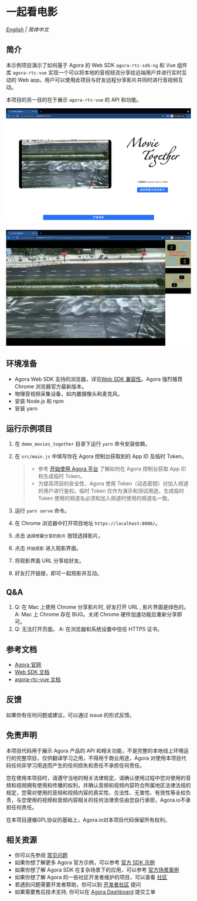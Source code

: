 # 一起看电影

_[English](./README_EN.md) | 简体中文_

## 简介

本示例项目演示了如何基于 Agora 的 Web SDK `agora-rtc-sdk-ng` 和 Vue 组件库 `agora-rtc-vue` 实现一个可以将本地的音视频流分享给远端用户并进行实时互动的 Web app。用户可以使用此项目与好友远程分享影片并同时进行音视频互动。

本项目的另一目的在于展示 `agora-rtc-vue` 的 API 和功能。

![screenshot_1](./demo_screenshot.png)

![screenshot_2](./demo_screenshot2.png)

## 环境准备
- Agora Web SDK 支持的浏览器，详见[Web SDK 兼容性](https://docs.agora.io/cn/Video/web_sdk_compatibility?platform=Web)。Agora 强烈推荐 Chrome 浏览器官方最新版本。
- 物理音视频采集设备，如内置摄像头和麦克风。
- 安装 Node.js 和 npm
- 安装 yarn

## 运行示例项目

1. 在 `demo_movies_together` 目录下运行 `yarn` 命令安装依赖。
2. 在 `src/main.js` 中填写你在 Agora 控制台获取到的 App ID 及临时 Token。

   > - 参考 [开始使用 Agora 平台](https://docs.agora.io/cn/Agora%20Platform/get_appid_token?platform=All%20Platforms) 了解如何在 Agora 控制台获取 App ID 和生成临时 Token。
   > - 为提高项目的安全性，Agora 使用 Token（动态密钥）对加入频道的用户进行鉴权。临时 Token 仅作为演示和测试用途。生成临时 Token 使用的频道名必须和加入频道时使用的频道名一致。

3. 运行 `yarn serve` 命令。
4. 在 Chrome 浏览器中打开项目地址 `https://localhost:8080/`。
5. 点击 `选择想要分享的影片` 按钮选择影片。
6. 点击 `开始观影` 进入观影界面。
7. 将观影界面 URL 分享给好友。
8. 好友打开链接，即可一起观影并互动。

## Q&A

   1. Q: 在 Mac 上使用 Chrome 分享影片时, 好友打开 URL , 影片界面是绿色的。
      A: Mac 上 Chrome 存在 BUG。关闭 Chrome 硬件加速功能后重新分享即可。
   2. Q: 无法打开页面。
      A: 在浏览器和系统设置中信任 HTTPS 证书。

## 参考文档

- [Agora 官网](https://www.agora.io)
- [Web SDK 文档](https://docs.agora.io/cn/Voice/API%20Reference/web_ng/index.html)
- [agora-rtc-vue 文档](https://webdemo.agora.io/agora_rtc_vue_doc/)

## 反馈

如果你有任何问题或建议，可以通过 issue 的形式反馈。

## 免责声明

本项目代码用于展示 Agora 产品的 API 和相关功能，不是完整的本地线上环境运行的完整项目，仅供翻译学习之用，不得用于商业用途，Agora 对使用本项目代码任何非学习用途而产生的任何损失和责任不承担任何责任。

您在使用本项目时，请遵守当地的相关法律规定，请确认使用过程中您对使用的音频和视频拥有使用和传播的权利，并确认音频和视频内容符合所属地区法律法规的规定，您需对使用的音频和视频内容的真实性、合法性、无害性、有效性等全权负责，与您使用的视频和音频内容相关的任何法律责任由您自行承担，Agora.io不承担任何责任。

在本项目遵循GPL协议的基础上，Agora.io对本项目代码保留所有权利。

## 相关资源

- 你可以先参阅 [常见问题](https://docs.agora.io/cn/faq)
- 如果你想了解更多 Agora 官方示例，可以参考 [官方 SDK 示例](https://github.com/AgoraIO)
- 如果你想了解 Agora SDK 在复杂场景下的应用，可以参考 [官方场景案例](https://github.com/AgoraIO-usecase)
- 如果你想了解 Agora 的一些社区开发者维护的项目，可以查看 [社区](https://github.com/AgoraIO-Community)
- 若遇到问题需要开发者帮助，你可以到 [开发者社区](https://rtcdeveloper.com/) 提问
- 如果需要售后技术支持, 你可以在 [Agora Dashboard](https://dashboard.agora.io) 提交工单